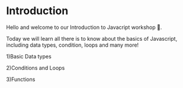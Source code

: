 # Introduction
Hello and welcome to our Introduction to Javacript workshop 👋.

Today we will learn all there is to know about the basics of Javascript, including data types, condition, loops and many more!

1)Basic Data types

2)Conditions and Loops

3)Functions